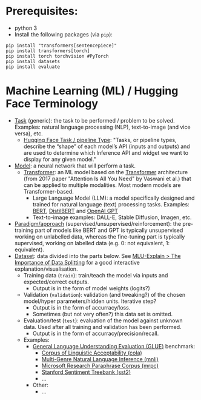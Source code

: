 # Prerequisites: 

* python 3
* Install the following packages (via `pip`):


```
pip install "transformers[sentencepiece]"
pip install transformers[torch]
pip install torch torchvision #PyTorch
pip install datasets
pip install evaluate
```

# Machine Learning (ML) / Hugging Face Terminology

* [Task](https://huggingface.co/tasks) (generic): the task to be performed / problem to be solved. Examples: natural language processing (NLP), text-to-image (and vice versa), etc.
  * [Hugging Face Task / pipeline Type](https://huggingface.co/docs/hub/en/models-tasks): "Tasks, or pipeline types, describe the “shape” of each model’s API (inputs and outputs) and are used to determine which Inference API and widget we want to display for any given model."
* [Model](https://learn.microsoft.com/en-us/windows/ai/windows-ml/what-is-a-machine-learning-model): a neural network that will perform a task.
  * [Transformer](https://huggingface.co/docs/transformers/en/index): an ML model based on the [Transformer](https://research.google/blog/transformer-a-novel-neural-network-architecture-for-language-understanding/) architecture (from 2017 paper "Attention Is All You Need" by Vaswani et al.) that can be applied to multiple modalities. Most modern models are Transformer-based.
    * Large Language Model (LLM): a model specifically designed and trained for natural language (text) processing tasks. Examples: [BERT](https://huggingface.co/docs/transformers/en/model_doc/bert), [DistilBERT](https://huggingface.co/docs/transformers/en/model_doc/distilbert) and [OpenAI GPT](https://huggingface.co/docs/transformers/en/model_doc/openai-gpt)
    * Text-to-image examples: DALL-E, Stable Diffusion, Imagen, etc.
* [Paradigm/approach](https://www.pecan.ai/blog/3-types-of-machine-learning/) (supervised/unsupervised/reinforcement): the pre-training part of models like BERT and GPT is typically unsupervised working on unlabelled data, whereas the fine-tuning part is typically supervised, working on labelled data (e.g. 0: not equivalent, 1: equivalent).
* [Dataset](https://huggingface.co/docs/datasets/en/index): data divided into the parts below. See [MLU-Explain > The Importance of Data Splitting](https://mlu-explain.github.io/train-test-validation/) for a good interactive explanation/visualisation.
  * Training data (`train`): train/teach the model via inputs and expected/correct outputs.
    * Output is in the form of model weights (logits?) 
  * Validation (`validation`): validation (and tweaking?) of the chosen model/hyper parameters/hidden units. Iterative step?
    * Output is in the form of accurracy/loss.
    * Sometimes (but not very often?) this data set is omitted.
  * Evaluation/test (`test`): evaluation of the model against unknown data. Used after all training and validation has been performed.
    * Output is in the form of accurracy/precision/recall.
  * Examples: 
    * [General Language Understanding Evaluation (GLUE)](https://huggingface.co/datasets/nyu-mll/glue) benchmark:
      * [Corpus of Linguistic Acceptability (cola)](https://huggingface.co/datasets/nyu-mll/glue/viewer/cola)
      * [Multi-Genre Natural Language Inference (mnli)](https://huggingface.co/datasets/nyu-mll/glue/viewer/mnli)
      * [Microsoft Research Paraphrase Corpus (mrpc)](https://huggingface.co/datasets/nyu-mll/glue/viewer/mrpc/train)
      * [Stanford Sentiment Treebank (sst2)](https://huggingface.co/datasets/nyu-mll/glue/viewer/sst2)
      * ...
    * Other:
      * ...
